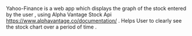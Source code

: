 Yahoo-Finance is a web app which displays the graph of the stock entered by the user , using Alpha Vantage Stock Api https://www.alphavantage.co/documentation/ . Helps User to clearly see the stock chart over a period of time .
